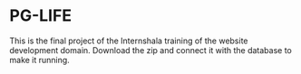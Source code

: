 # PG-LIFE
This is the final project of the Internshala training of the website development domain.
Download the zip and connect it with the database to make it running.
